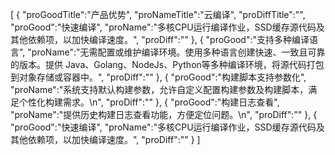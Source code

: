 [
	{
		"proGoodTitle":"产品优势",
		"proNameTitle":"云编译",
		"proDiffTitle":"",
		"proGood":"快速编译",
		"proName":"多核CPU运行编译作业，SSD缓存源代码及其他依赖项，以加快编译速度。",
		"proDiff":""
	},
	{
		"proGood":"支持多种编译语言",
		"proName":"无需配置或维护编译环境。使用多种语言创建快速、一致且可靠的版本。提供 Java、Golang、NodeJs、Python等多种编译环境，将源代码打包到对象存储或容器中。",
		"proDiff":""
	},
	{
		"proGood":"构建脚本支持参数化",
		"proName":"系统支持默认构建参数，允许自定义配置构建参数及构建脚本，满足个性化构建需求。\n",
		"proDiff":""
	},
	{
		"proGood":"构建日志查看",
		"proName":"提供历史构建日志查看功能，方便定位问题。\n",
		"proDiff":""
	},
	{
		"proGood":"快速编译",
		"proName":"多核CPU运行编译作业，SSD缓存源代码及其他依赖项，以加快编译速度。",
		"proDiff":""
	}
]